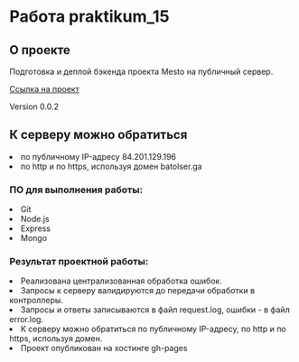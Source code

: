 # Работа praktikum_15

## О проекте

Подготовка и деплой бэкенда проекта Mesto на публичный сервер.

[Ссылка на проект](https://github.com/batolser/praktikum_15.git)

Version 0.0.2

## К серверу можно обратиться
<li>
по публичному IP-адресу 84.201.129.196
<li>
по http и по https, используя домен batolser.ga

###  ПО для выполнения работы:
<li>
Git
<li>
Node.js
<li>
Express
<li>
Mongo

### Результат проектной работы:
<li>
Реализована централизованная обработка ошибок.
<li>
Запросы к серверу валидируются до передачи обработки в контроллеры. 
<li>
Запросы и ответы записываются в файл request.log, ошибки - в файл error.log.
<li>
К серверу можно обратиться по публичному IP-адресу, по http и по https, используя домен.
<li>
Проект опубликован на хостинге gh-pages
